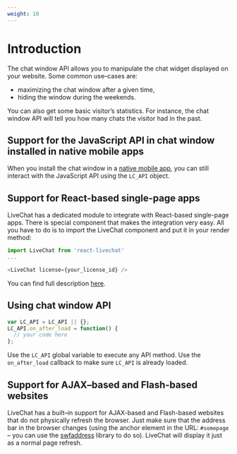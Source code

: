 ```yaml
---
weight: 10
---
```


# Introduction

The chat window API allows you to manipulate the chat widget displayed on your website. Some common use–cases are:

* maximizing the chat window after a given time,
* hiding the window during the weekends.

You can also get some basic visitor’s statistics. For instance, the chat window API will tell you how many chats the visitor had in the past.

## Support for the JavaScript API in chat window installed in native mobile apps

When you install the chat window in a [native mobile app](https://developers.livechatinc.com/beta-docs/#mobile-chat-widgets), you can still interact with the JavaScript API using the `LC_API` object.

## Support for React-based single-page apps

LiveChat has a dedicated module to integrate with React-based single-page apps.
There is special component that makes the integration very easy.
All you have to do is to import the LiveChat component and put it in your render method:

```javascript
import LiveChat from 'react-livechat'
...

<LiveChat license={your_license_id} />
```

You can find full description [here](https://github.com/livechat/react-livechat).

## Using chat window API

```js
var LC_API = LC_API || {};
LC_API.on_after_load = function() {
  // your code here
};
```

Use the `LC_API` global variable to execute any API method. Use the `on_after_load` callback to make sure `LC_API` is already loaded.

## Support for AJAX–based and Flash-based websites

LiveChat has a built–in support for AJAX-based and Flash-based websites that do not physically refresh the browser. Just make sure that the address bar in the browser changes (using the anchor element in the URL: `#somepage` – you can use the [swfaddress](http://www.asual.com/swfaddress/) library to do so). LiveChat will display it just as a normal page refresh.

